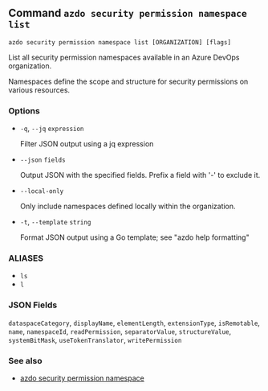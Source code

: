 ## Command `azdo security permission namespace list`

```
azdo security permission namespace list [ORGANIZATION] [flags]
```

List all security permission namespaces available in an Azure DevOps organization.

Namespaces define the scope and structure for security permissions on various resources.


### Options


* `-q`, `--jq` `expression`

	Filter JSON output using a jq expression

* `--json` `fields`

	Output JSON with the specified fields. Prefix a field with &#39;-&#39; to exclude it.

* `--local-only`

	Only include namespaces defined locally within the organization.

* `-t`, `--template` `string`

	Format JSON output using a Go template; see &#34;azdo help formatting&#34;


### ALIASES

- `ls`
- `l`

### JSON Fields

`dataspaceCategory`, `displayName`, `elementLength`, `extensionType`, `isRemotable`, `name`, `namespaceId`, `readPermission`, `separatorValue`, `structureValue`, `systemBitMask`, `useTokenTranslator`, `writePermission`

### See also

* [azdo security permission namespace](./azdo_security_permission_namespace.md)
